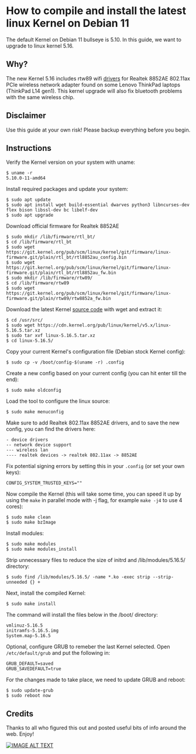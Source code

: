 # How to compile and install the latest linux Kernel on Debian 11

The default Kernel on Debian 11 bullseye is 5.10. In this guide, we want to upgrade to linux kernel 5.16.

## Why?
The new Kernel 5.16 includes rtw89 wifi [drivers](https://git.kernel.org/pub/scm/linux/kernel/git/kvalo/wireless-drivers-next.git/commit/?id=e3ec7017f6a20d12ddd9fe23d345ebb7b8c104dd) for Realtek 8852AE 802.11ax PCIe wireless network adapter found on some Lenovo ThinkPad laptops (ThinkPad L14 gen1). This kernel upgrade will also fix bluetooth problems with the same wireless chip.

## Disclaimer
Use this guide at your own risk! Please backup everything before you begin.

## Instructions
Verify the Kernel version on your system with uname:
```
$ uname -r
5.10.0-11-amd64
```

Install required packages and update your system:
```
$ sudo apt update
$ sudo apt install wget build-essential dwarves python3 libncurses-dev flex bison libssl-dev bc libelf-dev
$ sudo apt upgrade
```

Download official firmware for Realtek 8852AE
```
$ sudo mkdir /lib/firmware/rtl_bt/
$ cd /lib/firmware/rtl_bt
$ sudo wget https://git.kernel.org/pub/scm/linux/kernel/git/firmware/linux-firmware.git/plain/rtl_bt/rtl8852au_config.bin
$ sudo wget https://git.kernel.org/pub/scm/linux/kernel/git/firmware/linux-firmware.git/plain/rtl_bt/rtl8852au_fw.bin
$ sudo mkdir /lib/firmware/rtw89/
$ cd /lib/firmware/rtw89
$ sudo wget https://git.kernel.org/pub/scm/linux/kernel/git/firmware/linux-firmware.git/plain/rtw89/rtw8852a_fw.bin
```

Download the latest Kernel [source code](https://cdn.kernel.org/pub/linux/kernel/v5.x/) with wget and extract it:
```
$ cd /usr/src/
$ sudo wget https://cdn.kernel.org/pub/linux/kernel/v5.x/linux-5.16.5.tar.xz
$ sudo tar xvf linux-5.16.5.tar.xz
$ cd linux-5.16.5/
```

Copy your current Kernel's configuration file (Debian stock Kernel config):
```
$ sudo cp -v /boot/config-$(uname -r) .config
```

Create a new config based on your current config (you can hit enter till the end):
```
$ sudo make oldconfig
```

Load the tool to configure the linux source:
```
$ sudo make menuconfig
```
Make sure to add Realtek 802.11ax 8852AE drivers, and to save the new config, you can find the drivers here:
```
- device drivers
-- network device support
--- wireless lan
---- realtek devices -> realtek 802.11ax -> 8852AE
```

Fix potential signing errors by setting this in your `.config` (or set your own keys):
```
CONFIG_SYSTEM_TRUSTED_KEYS=""
```

Now compile the Kernel (this will take some time, you can speed it up by using the `make` in parallel mode with -j flag, for example `make -j4` to use 4 cores):
```
$ sudo make clean
$ sudo make bzImage
```

Install modules:
```
$ sudo make modules
$ sudo make modules_install
```

Strip unnecessary files to reduce the size of initrd and /lib/modules/5.16.5/ directory:
```
$ sudo find /lib/modules/5.16.5/ -name *.ko -exec strip --strip-unneeded {} +
```

Next, install the compiled Kernel:
```
$ sudo make install
```

The command will install the files below in the /boot/ directory:
```
vmlinuz-5.16.5
initramfs-5.16.5.img
System.map-5.16.5
```

Optional, configure GRUB to remeber the last Kernel selected. Open `/etc/default/grub` and put the following in:
```
GRUB_DEFAULT=saved
GRUB_SAVEDEFAULT=true
```

For the changes made to take place, we need to update GRUB and reboot:
```
$ sudo update-grub
$ sudo reboot now
```

## Credits
Thanks to all who figured this out and posted useful bits of info around the web. Enjoy!

[![IMAGE ALT TEXT](http://img.youtube.com/vi/Q4MymPStabI/0.jpg)](http://www.youtube.com/watch?v=Q4MymPStabI "Blind (Frankie Knuckles Remix)")
